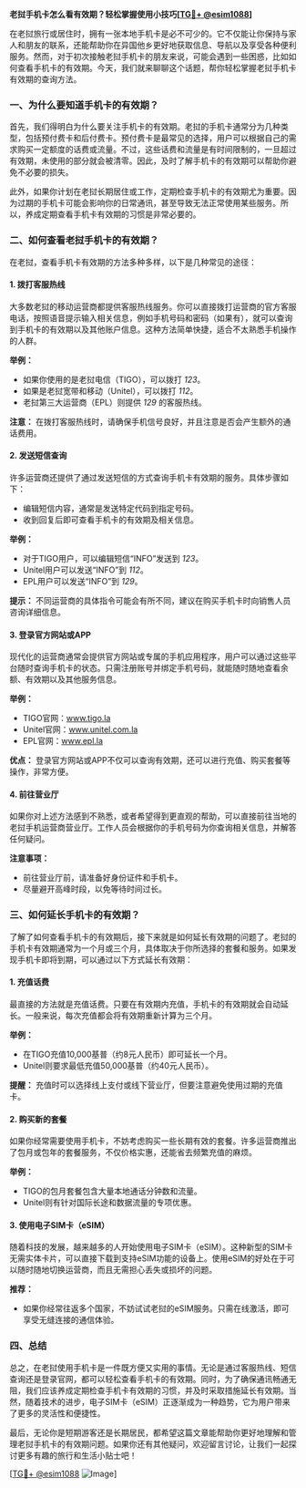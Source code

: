 **老挝手机卡怎么看有效期？轻松掌握使用小技巧[[TG💪+ @esim1088](https://t.me/s/esim1088)]**

在老挝旅行或居住时，拥有一张本地手机卡是必不可少的。它不仅能让你保持与家人和朋友的联系，还能帮助你在异国他乡更好地获取信息、导航以及享受各种便利服务。然而，对于初次接触老挝手机卡的朋友来说，可能会遇到一些困惑，比如如何查看手机卡的有效期。今天，我们就来聊聊这个话题，帮你轻松掌握老挝手机卡有效期的查询方法。

### 一、为什么要知道手机卡的有效期？

首先，我们得明白为什么要关注手机卡的有效期。老挝的手机卡通常分为几种类型，包括预付费卡和后付费卡。预付费卡是最常见的选择，用户可以根据自己的需求购买一定额度的话费或流量。不过，这些话费和流量是有时间限制的，一旦超过有效期，未使用的部分就会被清零。因此，及时了解手机卡的有效期可以帮助你避免不必要的损失。

此外，如果你计划在老挝长期居住或工作，定期检查手机卡的有效期尤为重要。因为过期的手机卡可能会影响你的日常通讯，甚至导致无法正常使用某些服务。所以，养成定期查看手机卡有效期的习惯是非常必要的。

### 二、如何查看老挝手机卡的有效期？

在老挝，查看手机卡有效期的方法多种多样，以下是几种常见的途径：

#### 1. **拨打客服热线**
   大多数老挝的移动运营商都提供客服热线服务。你可以直接拨打运营商的官方客服电话，按照语音提示输入相关信息，例如手机号码和密码（如果有），就可以查询到手机卡的有效期以及其他账户信息。这种方法简单快捷，适合不太熟悉手机操作的人群。

   **举例：**
   - 如果你使用的是老挝电信（TIGO），可以拨打 *123*。
   - 如果是老挝宽带和移动（Unitel），可以拨打 *112*。
   - 老挝第三大运营商（EPL）则提供 *129* 的客服热线。

   **注意：**
   在拨打客服热线时，请确保手机信号良好，并且注意是否会产生额外的通话费用。

#### 2. **发送短信查询**
   许多运营商还提供了通过发送短信的方式查询手机卡有效期的服务。具体步骤如下：
   - 编辑短信内容，通常是发送特定代码到指定号码。
   - 收到回复后即可查看手机卡的有效期及相关信息。

   **举例：**
   - 对于TIGO用户，可以编辑短信“INFO”发送到 *123*。
   - Unitel用户可以发送“INFO”到 *112*。
   - EPL用户可以发送“INFO”到 *129*。

   **提示：**
   不同运营商的具体指令可能会有所不同，建议在购买手机卡时向销售人员咨询详细信息。

#### 3. **登录官方网站或APP**
   现代化的运营商通常会提供官方网站或专属的手机应用程序，用户可以通过这些平台随时查询手机卡的状态。只需注册账号并绑定手机号码，就能随时随地查看余额、有效期以及其他服务信息。

   **举例：**
   - TIGO官网：www.tigo.la
   - Unitel官网：www.unitel.com.la
   - EPL官网：www.epl.la

   **优点：**
   登录官方网站或APP不仅可以查询有效期，还可以进行充值、购买套餐等操作，非常方便。

#### 4. **前往营业厅**
   如果你对上述方法感到不熟悉，或者希望得到更直观的帮助，可以直接前往当地的老挝手机运营商营业厅。工作人员会根据你的手机号码为你查询相关信息，并解答任何疑问。

   **注意事项：**
   - 前往营业厅前，请准备好身份证件和手机卡。
   - 尽量避开高峰时段，以免等待时间过长。

### 三、如何延长手机卡的有效期？

了解了如何查看手机卡的有效期后，接下来就是如何延长有效期的问题了。老挝的手机卡有效期通常为一个月或三个月，具体取决于你所选择的套餐和服务。如果发现手机卡即将到期，可以通过以下方式延长有效期：

#### 1. **充值话费**
   最直接的方法就是充值话费。只要在有效期内充值，手机卡的有效期就会自动延长。一般来说，每次充值都会将有效期重新计算为三个月。

   **举例：**
   - 在TIGO充值10,000基普（约8元人民币）即可延长一个月。
   - Unitel则要求最低充值50,000基普（约40元人民币）。

   **提醒：**
   充值时可以选择线上支付或线下营业厅，但要注意避免使用过期的充值卡。

#### 2. **购买新的套餐**
   如果你经常需要使用手机卡，不妨考虑购买一些长期有效的套餐。许多运营商推出了包月或包年的套餐服务，不仅价格实惠，还能省去频繁充值的麻烦。

   **举例：**
   - TIGO的包月套餐包含大量本地通话分钟数和流量。
   - Unitel则有针对国际长途和数据流量的专项优惠。

#### 3. **使用电子SIM卡（eSIM）**
   随着科技的发展，越来越多的人开始使用电子SIM卡（eSIM）。这种新型的SIM卡无需实体卡片，可以直接下载到支持eSIM功能的设备上。使用eSIM的好处在于可以随时随地切换运营商，而且无需担心丢失或损坏的问题。

   **推荐：**
   - 如果你经常往返多个国家，不妨试试老挝的eSIM服务。只需在线激活，即可享受无缝连接的通信体验。

### 四、总结

总之，在老挝使用手机卡是一件既方便又实用的事情。无论是通过客服热线、短信查询还是登录官网，都可以轻松查看手机卡的有效期。同时，为了确保通讯畅通无阻，我们应该养成定期检查手机卡有效期的习惯，并及时采取措施延长有效期。当然，随着技术的进步，电子SIM卡（eSIM）正逐渐成为一种趋势，它为用户带来了更多的灵活性和便捷性。

最后，无论你是短期游客还是长期居民，都希望这篇文章能帮助你更好地理解和管理老挝手机卡的有效期问题。如果你还有其他疑问，欢迎留言讨论，让我们一起探讨更多有趣的旅行和生活小贴士吧！

[[TG💪+ @esim1088](https://t.me/s/esim1088) ![Image](https://i.postimg.cc/4NQfJmqS/Snipaste-2025-05-13-00-14-12.png)]